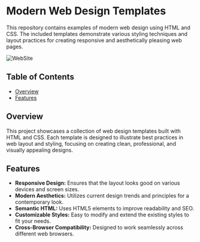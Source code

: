# Modern Web Design Templates

This repository contains examples of modern web design using HTML and CSS. The included templates demonstrate various styling techniques and layout practices for creating responsive and aesthetically pleasing web pages.

![WebSite](https://github.com/user-attachments/assets/381fb266-ed34-4b97-85f9-78e9816fb24d)


## Table of Contents

- [Overview](#overview)
- [Features](#features)

## Overview

This project showcases a collection of web design templates built with HTML and CSS. Each template is designed to illustrate best practices in web layout and styling, focusing on creating clean, professional, and visually appealing designs.

## Features

- **Responsive Design:** Ensures that the layout looks good on various devices and screen sizes.
- **Modern Aesthetics:** Utilizes current design trends and principles for a contemporary look.
- **Semantic HTML:** Uses HTML5 elements to improve readability and SEO.
- **Customizable Styles:** Easy to modify and extend the existing styles to fit your needs.
- **Cross-Browser Compatibility:** Designed to work seamlessly across different web browsers.
